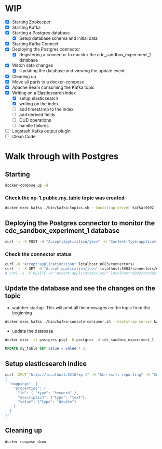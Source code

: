 # WIP
- [x] Starting Zookeeper
- [x] Starting Kafka
- [x] Starting a Postgres database
  - [x] Setup database schema and initial data
- [x] Starting Kafka Connect
- [x] Deploying the Postgres connector
  - [x] Registering a connector to monitor the cdc_sandbox_experiment_1 database
- [x] Watch data changes
  - [x] Updating the database and viewing the update event
- [x] Cleaning up
- [x] Move all parts to a docker-compose
- [x] Apache Beam consuming the Kafka topic
- [x] Writing on a Elasticsearch index
  - [x] setup elasticsearch
  - [x] writing on the index
  - [ ] add timestamp to the index
  - [ ] add derived fields
  - [ ] CUD operations
  - [ ] handle failures
- [ ] Logstash Kafka output plugin
- [ ] Clean Code

# Walk through with Postgres

## Starting

```sh
docker-compose up -d
```

### Check the xp-1.public.my_table topic was created

```sh
docker exec kafka ./bin/kafka-topics.sh --bootstrap-server kafka:9092 --list
```

## Deploying the Postgres connector to monitor the cdc_sandbox_experiment_1 database

```sh
curl -i -X POST -H "Accept:application/json" -H "Content-Type:application/json" localhost:8083/connectors/ -d @register-postgres.json
```

### Check the connector status

```sh
curl -H "Accept:application/json" localhost:8083/connectors/
curl -i -X GET -H "Accept:application/json" localhost:8083/connectors/experiment-1-connector/status
# curl -i -X DELETE -H "Accept:application/json" localhost:8083/connectors/experiment-1-connector
```

## Update the database and see the changes on the topic

- watcher startup. This will print all the messages on the topic from the beginning

```sh
docker exec kafka ./bin/kafka-console-consumer.sh --bootstrap-server kafka:9092 --topic xp-1.public.my_table --from-beginning
```

- update the database

```sh
docker exec -it postgres psql -U postgres -d cdc_sandbox_experiment_1
```

```sql
UPDATE my_table SET value = value * 2;
```

## Setup elasticsearch indice

```sh
curl -XPUT "http://localhost:9210/xp-1" -H "kbn-xsrf: reporting" -H "Content-Type: application/json" -d'
{
  "mappings": {
    "properties": {
      "id": { "type": "keyword" },
      "description": {"type": "text"},
      "value": {"type": "double"}
    }
  }
}'
```

## Cleaning up

```sh
docker-compose down
```
